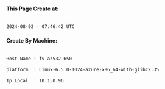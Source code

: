 
   
#### This Page Create at:

```bash

2024-08-02 - 07:46:42 UTC

```

#### Create By Machine:

```bash

Host Name : fv-az532-650

platform  : Linux-6.5.0-1024-azure-x86_64-with-glibc2.35

Ip Local  : 10.1.0.96

```

